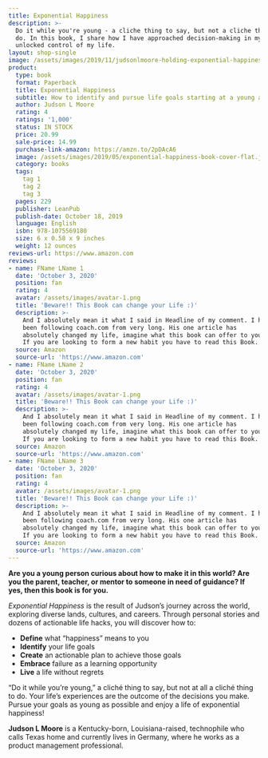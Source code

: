 ```yaml
---
title: Exponential Happiness
description: >-
  Do it while you're young - a cliche thing to say, but not a cliche thing to
  do. In this book, I share how I have approached decision-making in my life and
  unlocked control of my life.
layout: shop-single
image: /assets/images/2019/11/judsonlmoore-holding-exponential-happiness.jpg
product:
  type: book
  format: Paperback
  title: Exponential Happiness
  subtitle: How to identify and pursue life goals starting at a young age
  author: Judson L Moore
  rating: 4
  ratings: '1,000'
  status: IN STOCK
  price: 20.99
  sale-price: 14.99
  purchase-link-amazon: https://amzn.to/2pDAcA6
  image: /assets/images/2019/05/exponential-happiness-book-cover-flat.jpg
  category: books
  tags:
    tag 1
    tag 2
    tag 3
  pages: 229
  publisher: LeanPub
  publish-date: October 18, 2019
  language: English
  isbn: 978-1075569180
  size: 6 x 0.58 x 9 inches
  weight: 12 ounces
reviews-url: https://www.amazon.com
reviews:
- name: FName LName 1
  date: 'October 3, 2020'
  position: fan
  rating: 4
  avatar: /assets/images/avatar-1.png
  title: 'Beware!! This Book can change your Life :)'
  description: >-
    And I absolutely mean it what I said in Headline of my comment. I have
    been following coach.com from very long. His one article has
    absolutely changed my life, imagine what this book can offer to you.
    If you are looking to form a new habit you have to read this Book.
  source: Amazon
  source-url: 'https://www.amazon.com'
- name: FName LName 2
  date: 'October 3, 2020'
  position: fan
  rating: 4
  avatar: /assets/images/avatar-1.png
  title: 'Beware!! This Book can change your Life :)'
  description: >-
    And I absolutely mean it what I said in Headline of my comment. I have
    been following coach.com from very long. His one article has
    absolutely changed my life, imagine what this book can offer to you.
    If you are looking to form a new habit you have to read this Book.
  source: Amazon
  source-url: 'https://www.amazon.com'
- name: FName LName 3
  date: 'October 3, 2020'
  position: fan
  rating: 4
  avatar: /assets/images/avatar-1.png
  title: 'Beware!! This Book can change your Life :)'
  description: >-
    And I absolutely mean it what I said in Headline of my comment. I have
    been following coach.com from very long. His one article has
    absolutely changed my life, imagine what this book can offer to you.
    If you are looking to form a new habit you have to read this Book.
  source: Amazon
  source-url: 'https://www.amazon.com'
---
```



**Are you a young person curious about how to make it in this world? Are you the parent, teacher, or mentor to someone in need of guidance? If yes, then this book is for you.**

*Exponential Happiness* is the result of Judson’s journey across the world, exploring diverse lands, cultures, and careers. Through personal stories and dozens of actionable life hacks, you will discover how to:

- **Define** what “happiness” means to you
- **Identify** your life goals
- **Create** an actionable plan to achieve those goals
- **Embrace** failure as a learning opportunity
- **Live** a life without regrets

“Do it while you’re young,” a cliché thing to say, but not at all a cliché thing to do. Your life’s experiences are the outcome of the decisions you make. Pursue your goals as young as possible and enjoy a life of exponential happiness!

**Judson L Moore** is a Kentucky-born, Louisiana-raised, technophile who calls Texas home and currently lives in Germany, where he works as a product management professional.